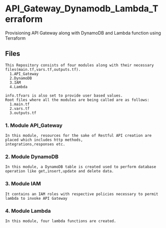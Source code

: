# API_Gateway_Dynamodb_Lambda_Terraform
Provisioning API Gateway along with DynamoDB and Lambda function using Terraform


## Files
    This Repository consists of four modules along with their necessary files(main.tf,vars.tf,outputs.tf).
      1.API_Gateway
      2.DynamoDB
      3.IAM
      4.Lambda
      
    info.tfvars is also set to provide user based values.
    Root files where all the modules are being called are as follows:
      1.main.tf
      2.vars.tf
      3.outputs.tf
   
### 1. Module API_Gateway
    In this module, resources for the sake of Restful API creation are placed which includes http methods,                       integrations,responses etc.
### 2. Module DynamoDB
    In this module, a DynamoDB table is created used to perform database operation like get,insert,update and delete data.
### 3. Module IAM
    It contains an IAM roles with respective policies necessary to permit lambda to invoke API Gateway
### 4. Module Lambda
    In this module, four lambda functions are created.
